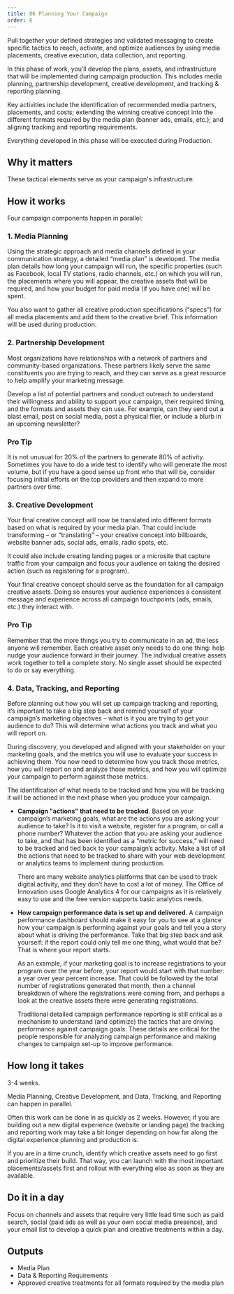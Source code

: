 ```yaml
---
title: 06 Planning Your Campaign
order: 6
---
```


Pull together your defined strategies and validated messaging to create specific tactics to reach, activate, and optimize audiences by using media placements, creative execution, data collection, and reporting.

In this phase of work, you’ll develop the plans, assets, and infrastructure that will be implemented during campaign production. This includes media planning, partnership development, creative development, and tracking & reporting planning.

Key activities include the identification of recommended media partners, placements, and costs; extending the winning creative concept into the different formats required by the media plan (banner ads, emails, etc.); and aligning tracking and reporting requirements.

Everything developed in this phase will be executed during Production.

## Why it matters

These tactical elements serve as your campaign's infrastructure.

## How it works

Four campaign components happen in parallel:

### 1. Media Planning

Using the strategic approach and media channels defined in your communication strategy, a detailed “media plan” is developed. The media plan details how long your campaign will run, the specific properties (such as Facebook, local TV stations, radio channels, etc.) on which you will run, the placements where you will appear, the creative assets that will be required, and how your budget for paid media (if you have one) will be spent.

You also want to gather all creative production specifications (“specs”) for all media placements and add them to the creative brief. This information will be used during production.

### 2. Partnership Development

Most organizations have relationships with a network of partners and community-based organizations. These partners likely serve the same constituents you are trying to reach, and they can serve as a great resource to help amplify your marketing message.

Develop a list of potential partners and conduct outreach to understand their willingness and ability to support your campaign, their required timing, and the formats and assets they can use. For example, can they send out a blast email, post on social media, post a physical flier, or include a blurb in an upcoming newsletter?

<div class="usa-alert usa-alert--info margin-top-5">
    <div class="usa-alert__body">
        <h3 class="usa-alert__heading">Pro Tip</h3>
        <p class="usa-alert__text">
            It is not unusual for 20% of the partners to generate 80% of  activity. Sometimes you have to do a wide test to identify who will generate the most volume, but if you have a good sense up front who that will be, consider focusing initial efforts on the top providers and then expand to more partners over time.
        </p>
    </div>
</div>

### 3. Creative Development

Your final creative concept will now be translated into different formats based on what is required by your media plan. That could include transforming – or “translating” – your creative concept into billboards, website banner ads, social ads, emails, radio spots, etc.

It could also include creating landing pages or a microsite that capture traffic from your campaign and focus your audience on taking the desired action (such as registering for a program).

Your final creative concept should serve as the foundation for all campaign creative assets. Doing so ensures your audience experiences a consistent message and experience across all campaign touchpoints (ads, emails, etc.) they interact with.

<div class="usa-alert usa-alert--info margin-top-5">
    <div class="usa-alert__body">
        <h3 class="usa-alert__heading">Pro Tip</h3>
        <p class="usa-alert__text">
            Remember that the more things you try to communicate in an ad, the less anyone will remember. Each creative asset only needs to do one thing: help nudge your audience forward in their journey. The individual creative assets work together to tell a complete story. No single asset should be expected to do or say everything.
        </p>
    </div>
</div>

### 4. Data, Tracking, and Reporting

Before planning out how you will set up campaign tracking and reporting, it’s important to take a big step back and remind yourself of your campaign’s marketing objectives – what is it you are trying to get your audience to do? This will determine what actions you track and what you will report on.

During discovery, you developed and aligned with your stakeholder on your marketing goals, and the metrics you will use to evaluate your success in achieving them. You now need to determine how you track those metrics, how you will report on and analyze those metrics, and how you will optimize your campaign to perform against those metrics.

The identification of what needs to be tracked and how you will be tracking it will be actioned in the next phase when you produce your campaign.

- **Campaign "actions" that need to be tracked**. Based on your campaign’s marketing goals, what are the actions you are asking your audience to take? Is it to visit a website, register for a program, or call a phone number? Whatever the action that you are asking your audience to take, and that has been identified as a “metric for success,” will need to be tracked and tied back to your campaign’s activity. Make a list of all the actions that need to be tracked to share with your web development or analytics teams to implement during production.

  There are many website analytics platforms that can be used to track digital activity, and they don’t have to cost a lot of money. The Office of Innovation uses Google Analytics 4 for our campaigns as it is relatively easy to use and the free version supports basic analytics needs.

- **How campaign performance data is set up and delivered**. A campaign performance dashboard should make it easy for you to see at a glance how your campaign is performing against your goals and tell you a story about what is driving the performance. Take that big step back and ask yourself: if the report could only tell me one thing, what would that be? That is where your report starts.

  As an example, if your marketing goal is to increase registrations to your program over the year before, your report would start with that number: a year over year percent increase. That could be followed by the total number of registrations generated that month, then a channel breakdown of where the registrations were coming from, and perhaps a look at the creative assets there were generating registrations.

  Traditional detailed campaign performance reporting is still critical as a mechanism to understand (and optimize) the tactics that are driving performance against campaign goals. These details are critical for the people responsible for analyzing campaign performance and making changes to campaign set-up to improve performance.

## How long it takes

3-4 weeks.

Media Planning, Creative Development, and Data, Tracking, and Reporting can happen in parallel.

Often this work can be done in as quickly as 2 weeks. However, if you are building out a new digital experience (website or landing page) the tracking and reporting work may take a bit longer depending on how far along the digital experience planning and production is.

If you are in a time crunch, identify which creative assets need to go first and prioritize their build. That way, you can launch with the most important placements/assets first and rollout with everything else as soon as they are available.

## Do it in a day

Focus on channels and assets that require very little lead time such as paid search, social (paid ads as well as your own social media presence), and your email list to develop a quick plan and creative treatments within a day.

## Outputs

- Media Plan
- Data & Reporting Requirements
- Approved creative treatments for all formats required by the media plan

